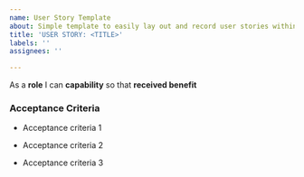 ```yaml
---
name: User Story Template
about: Simple template to easily lay out and record user stories within GitHub Projects
title: 'USER STORY: <TITLE>'
labels: ''
assignees: ''

---
```


As a **role** I can **capability** so that **received benefit**

### Acceptance Criteria

- Acceptance criteria 1

- Acceptance criteria 2

- Acceptance criteria 3
